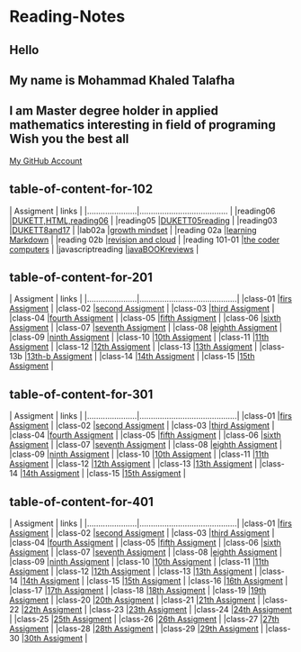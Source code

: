 # Reading-Notes

## Hello

## My name is Mohammad Khaled Talafha

## I am Master degree holder in applied mathematics interesting in field of programing Wish you the best all

[My GitHub Account](https://github.com/Talafhamohammad)

## table-of-content-for-102

| Assigment            |   links                                   |
|......................|.......................................    |
|reading06             |[DUKETT,HTML,reading06](102/reading06)     |
|reading05             |[DUKETT05reading](102reading05)            |
|reading03             |[DUKETT8and17](102/reading03)              |
|lab02a                |[growth mindset](102/lab02a)               |
|reading 02a           |[learning Markdown](102/reading02a)        |
|reading 02b           |[revision and cloud](102/reading02b)       |
|reading 101-01        |[the coder computers](102/reading101-01)   |
|javascriptreading     |[javaBOOKreviews](102/javascriptreading)   |

## table-of-content-for-201

| Assigment            |   links                                   |
|......................|...........................................|
|class-01              |[firs Assigment](201/class-01)             |
|class-02              |[second Assigment](201/class-02)           |
|class-03              |[third Assigment](201/class-03)            |
|class-04              |[fourth Assigment](201/class-04)           |
|class-05              |[fifth  Assigment](201/class-05)           |
|class-06              |[sixth Assigment](201/class-06)            |
|class-07              |[seventh Assigment](201/class-07)          |
|class-08              |[eighth Assigment](201/class-08)           |
|class-09              |[ninth Assigment](201/class-09)            |
|class-10              |[10th  Assigment](201/class-10)            |
|class-11              |[11th Assigment](201/class-11)             |
|class-12              |[12th Assigment](201/class-12)             |
|class-13              |[13th Assigment](201/class-13)             |
|class-13b             |[13th-b  Assigment](201/class-13b)         |
|class-14              |[14th  Assigment](201/class-14)            |
|class-15              |[15th  Assigment](201/class-15)            |

## table-of-content-for-301

| Assigment            |   links                                   |
|......................|...........................................|
|class-01              |[firs Assigment](301/class-01)             |
|class-02              |[second Assigment](301/class-02)           |
|class-03              |[third Assigment](301/class-03)            |
|class-04              |[fourth Assigment](301/class-04)           |
|class-05              |[fifth  Assigment](301/class-05)           |
|class-06              |[sixth Assigment](301/class-06)            |
|class-07              |[seventh Assigment](301/class-07)          |
|class-08              |[eighth Assigment](301/class-08)           |
|class-09              |[ninth Assigment](301/class-09)            |
|class-10              |[10th  Assigment](301/class-10)            |
|class-11              |[11th Assigment](301/class-11)             |
|class-12              |[12th Assigment](301/class-12)             |
|class-13              |[13th Assigment](301/class-13)             |
|class-14              |[14th  Assigment](301/class-14)            |
|class-15              |[15th  Assigment](301/class-15)            |

## table-of-content-for-401

| Assigment            |   links                                   |
|......................|...........................................|
|class-01              |[firs Assigment](401/class-01)             |
|class-02              |[second Assigment](401/class-02)           |
|class-03              |[third Assigment](401/class-03)            |
|class-04              |[fourth Assigment](401/class-04)           |
|class-05              |[fifth  Assigment](401/class-05)           |
|class-06              |[sixth Assigment](401/class-06)            |
|class-07              |[seventh Assigment](401/class-07)          |
|class-08              |[eighth Assigment](401/class-08)           |
|class-09              |[ninth Assigment](401/class-09)            |
|class-10              |[10th  Assigment](401/class-10)            |
|class-11              |[11th Assigment](401/class-11)             |
|class-12              |[12th Assigment](401/class-12)             |
|class-13              |[13th Assigment](401/class-13)             |
|class-14              |[14th  Assigment](401/class-14)            |
|class-15              |[15th  Assigment](401/class-15)            |
|class-16              |[16th  Assigment](401/class-16)            |
|class-17              |[17th  Assigment](401/class-17)            |
|class-18              |[18th  Assigment](401/class-18)            |
|class-19              |[19th  Assigment](401/class-19)            |
|class-20              |[20th  Assigment](401/class-20)            |
|class-21              |[21th  Assigment](401/class-21)            |
|class-22              |[22th  Assigment](401/class-22)            |
|class-23              |[23th  Assigment](401/class-23)            |
|class-24              |[24th  Assigment](401/class-24)            |
|class-25              |[25th  Assigment](401/class-25)            |
|class-26              |[26th  Assigment](401/class-26)            |
|class-27              |[27th  Assigment](401/class-27)            |
|class-28              |[28th  Assigment](401/class-28)            |
|class-29              |[29th  Assigment](401/class-29)            |
|class-30              |[30th  Assigment](401/class-30)            |
